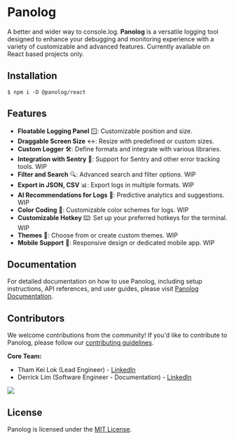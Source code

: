# Panolog

A better and wider way to console.log. **Panolog** is a versatile logging tool designed to enhance your debugging and monitoring experience with a variety of customizable and advanced features. Currently available on React based projects only.

## Installation

```
$ npm i -D @panolog/react
```

## Features

- **Floatable Logging Panel** 🪟: Customizable position and size.
- **Draggable Screen Size** ↔️: Resize with predefined or custom sizes.
- **Custom Logger** 🛠️: Define formats and integrate with various libraries.
- **Integration with Sentry** 🔗: Support for Sentry and other error tracking tools. WIP
- **Filter and Search** 🔍: Advanced search and filter options. WIP
- **Export in JSON, CSV** 📊: Export logs in multiple formats. WIP
- **AI Recommendations for Logs** 🤖: Predictive analytics and suggestions. WIP
- **Color Coding** 🎨: Customizable color schemes for logs. WIP
- **Customizable Hotkey** ⌨️: Set up your preferred hotkeys for the terminal. WIP
- **Themes** 🌈: Choose from or create custom themes. WIP
- **Mobile Support** 📱: Responsive design or dedicated mobile app. WIP

## Documentation

For detailed documentation on how to use Panolog, including setup instructions, API references, and user guides, please visit [Panolog Documentation](https://panolog.netlify.app/docs).

## Contributors

We welcome contributions from the community! If you'd like to contribute to Panolog, please follow our [contributing guidelines](https://github.com/keiloktql/panolog/blob/main/CONTRIBUTING.md).

**Core Team:**
- Tham Kei Lok (Lead Engineer) - [LinkedIn](https://www.linkedin.com/in/keiloktql/)
- Derrick Lim (Software Engineer - Documentation) - [LinkedIn](https://www.linkedin.com/in/derrick-lim-1986b0206/)


<a href="https://github.com/keiloktql/panolog/graphs/contributors">
  <img src="https://contrib.rocks/image?repo=keiloktql/panolog" />
</a>

## License

Panolog is licensed under the [MIT License](https://opensource.org/licenses/MIT).
